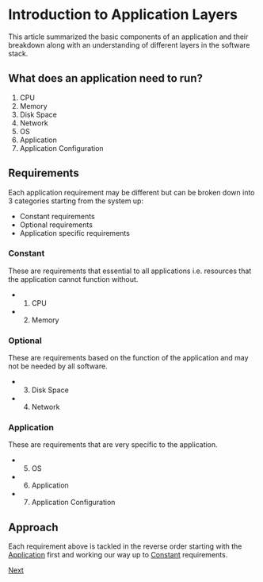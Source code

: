 # Introduction to Application Layers
This article summarized the basic components of an application and their breakdown
along with an understanding of different layers in the software stack.

## What does an application need to run?

1. CPU
2. Memory
3. Disk Space
4. Network
5. OS
6. Application
7. Application Configuration


## Requirements
Each application requirement may be different but can be broken down into 3 categories
starting from the system up:

- Constant requirements
- Optional requirements
- Application specific requirements

### Constant
These are requirements that essential to all applications i.e. resources that the
application cannot function without.

- 1. CPU
- 2. Memory

### Optional
These are requirements based on the function of the application and may not be
needed by all software.

- 3. Disk Space
- 4. Network

### Application
These are requirements that are very specific to the application.

- 5. OS
- 6. Application
- 7. Application Configuration

## Approach
Each requirement above is tackled in the reverse order starting with the [Application](#application)
first and working our way up to [Constant](#constant) requirements.

[Next](GettingStarted.md)
